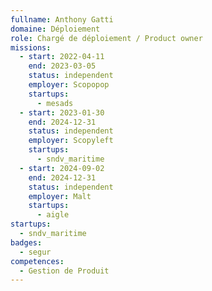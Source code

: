 ```yaml
---
fullname: Anthony Gatti
domaine: Déploiement
role: Chargé de déploiement / Product owner
missions:
  - start: 2022-04-11
    end: 2023-03-05
    status: independent
    employer: Scopopop
    startups:
      - mesads
  - start: 2023-01-30
    end: 2024-12-31
    status: independent
    employer: Scopyleft
    startups:
      - sndv_maritime
  - start: 2024-09-02
    end: 2024-12-31
    status: independent
    employer: Malt
    startups:
      - aigle
startups:
  - sndv_maritime
badges:
  - segur
competences:
  - Gestion de Produit
---
```

